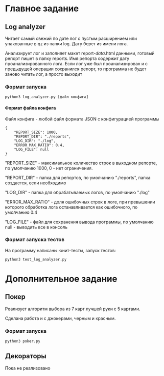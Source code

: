 # Главное задание
## Log analyzer
Читает самый свежий по дате лог c пустым расширением или упакованные в qz из папки log.
Дату берет из имени лога.


Анализирует лог и заполняет макет report-$data$.html данными, готовый репорт пишет в папку reports.
Имя репорта содержит дату проанализированного лога.
Если лог уже был проанализирован и с предыдущей операции сохранился репорт, то программа не будет заново читать лог, а просто выходит

### Формат запуска
```
python3 log_analyzer.py [файл конфига]
```

#### Формат файла конфига
Файл конфига - любой файл формата JSON с конфигурацией программы
```
{
    "REPORT_SIZE": 1000, 
    "REPORT_DIR": "./reports", 
    "LOG_DIR": "./log", 
    "ERROR_MAX_RATIO": 0.4, 
    "LOG_FILE": null
}
```
"REPORT_SIZE" - максимальное количество строк в выходном репорте, по умолчанию 1000, 0 - нет ограничения.

"REPORT_DIR" - папка для репортов, по умолчанию "./reports", папка создается, если необходимо

"LOG_DIR" - папка для обрабатываемых логов, по умолчанию "./log"

"ERROR_MAX_RATIO" - доля ошибочных строк в логе, при превышении которого обработка лога останавливается как ошибочного, по умолчанию 0.4

"LOG_FILE" - файл для сохранения вывода программы, по умолчанию null - выводить все в консоль

### Формат запуска тестов
На программу написаны юнит-тесты, запуск тестов:
```
python3 test_log_analyzer.py
```

# Дополнительное задание
## Покер
Реализует алгоритм выбора из 7 карт лучшей руки с 5 картами.

Сделана работа и с джокерами, черным и красным.
### Формат запуска
```
python3 poker.py
```

## Декораторы
Пока не реализовано